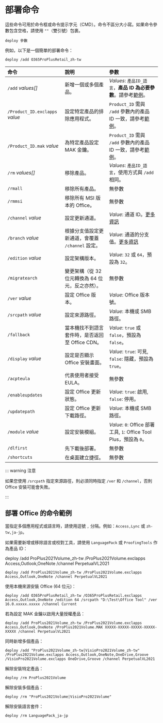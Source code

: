 # 部署命令

這些命令可用於命令框或命令提示字元（CMD）。命令不區分大小寫。如果命令參數包含空格，請使用 `""`（雙引號）包裹。

``` batch
deploy 參數
```

例如，以下是一個簡單的部署命令：

``` batch
deploy /add O365ProPlusRetail_zh-tw
```

| 命令 | 說明 | 參數 |
| :-- | :-- | :-- |
| `/add` *values[]* | 新增一個或多個產品。 | *Values*: `產品ID_語言`，**產品 ID 為必要參數**。請參考[範例](deploy.md#command-examples-for-deploying-office)。 |
| `/Product_ID.exclapps` *value* | 設定特定產品的排除應用程式。 | `Product_ID` 需與 `/add` 參數內的產品 ID 一致，請參考[範例](deploy.md#command-examples-for-deploying-office)。 |
| `/Product_ID.mak` *value* | 為特定產品設定 MAK 金鑰。 | `Product_ID` 需與 `/add` 參數內的產品 ID 一致，請參考[範例](deploy.md#command-examples-for-deploying-office)。 |
| `/rm` *values[]* | 移除產品。 | *Values*: `產品ID_語言`，使用方式與 `/add` 相同。 |
| `/rmall` | 移除所有產品。 | 無參數 |
| `/rmmsi` | 移除所有 MSI 版本的 Office。 | 無參數 |
| `/channel` *value* | 設定更新通道。 | *Value*: 通道 ID。[更多資訊](/usage/deploy/settings/basic.md#update-channel) |
| `/branch` *value* | 根據分支值設定更新通道，會覆蓋 `/channel` 設定。 | *Value*: 通道的分支值。[更多資訊](/usage/toolbox/general.md#query-office-version) |
| `/edition` *value* | 設定架構版本。 | *Value*: `32` 或 `64`，預設為 `32`。 |
| `/migratearch` | 變更架構（從 32 位元轉換為 64 位元，反之亦然）。 | 無參數 |
| `/ver` *value* | 設定 Office 版本。 | *Value*: Office 版本號。 |
| `/srcpath` *value* | 設定來源路徑。 | *Value*: 本機或 SMB 路徑。 |
| `/fallback` | 當本機找不到語言套件時，是否返回至 Office CDN。 | *Value*: `true` 或 `false`，預設為 `false`。 |
| `/display` *value* | 設定是否顯示 Office 安裝畫面。 | *Value*: `true`: 可見, `false`: 隱藏，預設為 `true`。 |
| `/acpteula` | 代表使用者接受 EULA。 | 無參數 |
| `/enableupdates` | 設定 Office 更新狀態。 | *Value*: `true`: 啟用, `false`: 停用。 |
| `/updatepath` | 設定 Office 更新下載路徑。 | *Value*: 本機或 SMB 路徑。 |
| `/module` *value* | 設定安裝模組。 | *Value*: `0`: Office 部署工具, `1`: Office Tool Plus，預設為 `0`。 |
| `/dlfirst` | 先下載後部署。 | 無參數 |
| `/shortcuts` | 在桌面建立捷徑。 | 無參數 |

::: warning 注意

如果您使用 `/srcpath` 指定來源路徑，則必須同時指定 `/ver` 和 `/channel`，否則 Office 安裝可能會失敗。

:::

## 部署 Office 的命令範例

當指定多個應用程式或語言時，請使用逗號 `,` 分隔。例如：`Access,Lync` 或 `zh-tw,ja-jp`。

如果需要新增或移除語言或校對工具，請使用 `LanguagePack` 或 `ProofingTools` 作為產品 ID：

deploy /add ProPlus2021Volume_zh-tw /ProPlus2021Volume.exclapps Access,Outlook,OneNote /channel PerpetualVL2021

``` batch
deploy /add ProPlus2021Volume_zh-tw /ProPlus2021Volume.exclapps Access,Outlook,OneNote /channel PerpetualVL2021
```

使用本機來源安裝 Office (64 位元)：

``` batch
deploy /add O365ProPlusRetail_zh-tw /O365ProPlusRetail.exclapps Access,Outlook,OneNote /edition 64 /srcpath "D:\Test\Office Tool" /ver 16.0.xxxxx.xxxxx /channel Current
```

若為設定 MAK 金鑰以啟用大量授權產品：

``` batch
deploy /add ProPlus2021Volume_zh-tw /ProPlus2021Volume.exclapps Access,Outlook,OneNote /ProPlus2021Volume.MAK XXXXX-XXXXX-XXXXX-XXXXX-XXXXX /channel PerpetualVL2021
```

同時新增多個產品：

``` batch
deploy /add "ProPlus2021Volume_zh-tw|VisioPro2021Volume_zh-tw" /ProPlus2021Volume.exclapps Access,Outlook,OneNote,OneDrive,Groove /VisioPro2021Volume.exclapps OneDrive,Groove /channel PerpetualVL2021
```

解除安裝特定產品：

``` batch
deploy /rm ProPlus2021Volume
```

解除安裝多個產品：

``` batch
deploy /rm "ProPlus2021Volume|VisioPro2021Volume"
```

解除安裝語言套件：

``` batch
deploy /rm LanguagePack_ja-jp
```
